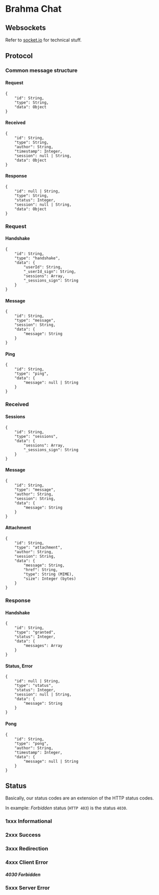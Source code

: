 # Brahma Chat
## Websockets
Refer to [socket.io](http://socket.io/) for technical stuff.

## Protocol

### Common message structure
#### Request
```
{
	"id": String,
	"type": String,
	"data": Object
}
```
#### Received
```
{
	"id": String,
	"type": String,
	"author": String,
	"timestamp": Integer,
	"session": null | String,
	"data": Object
}
```
#### Response
```
{
	"id": null | String,
	"type": String,
	"status": Integer,
	"session": null | String,
	"data": Object
}
```
### Request
#### Handshake
```
{
	"id": String,
	"type": "handshake",
	"data": {
		"userId": String,
		"_userId_sign": String,
		"sessions": Array,
		"_sessions_sign": String
	}
}
```
#### Message
```
{
	"id": String,
	"type": "message",
	"session": String,
	"data": {
		"message": String
	}
}
```
#### Ping
```
{
	"id": String,
	"type": "ping",
	"data": {
		"message": null | String
	}
}
```
### Received
#### Sessions
```
{
	"id": String,
	"type": "sessions",
	"data": {
		"sessions": Array,
		"_sessions_sign": String 
	}
}
```
#### Message
```
{
	"id": String,
	"type": "message",
	"author": String,
	"session": String,
	"data": {
		"message": String
	}
}
```
#### Attachment
```
{
	"id": String,
	"type": "attachment",
	"author": String,
	"session": String,
	"data": {
		"message": String,
		"href": String,
		"type": String (MIME),
		"size": Integer (bytes)
	}
}
```
### Response
#### Handshake
```
{
	"id": String,
	"type": "granted",
	"status": Integer,
	"data": {
		"messages": Array
	}
}
```
#### Status, Error
```
{
	"id": null | String,
	"type": "status",
	"status": Integer,
	"session": null | String,
	"data": {
		"message": String
	}
}
```
#### Pong
```
{
	"id": String,
	"type": "pong",
	"author": String,
	"timestamp": Integer,
	"data": {
		"message": null | String
	}
}
```
## Status
Basically, our status codes are an extension of the HTTP status codes.

In example: _Forbidden_ status (`HTTP 403`) is the status `4030`.

### 1xxx Informational
### 2xxx Success
### 3xxx Redirection
### 4xxx Client Error
##### 4030 Forbidden
### 5xxx Server Error